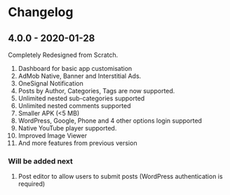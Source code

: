 # Changelog

## 4.0.0 - 2020-01-28

Completely Redesigned from Scratch.

1. Dashboard for basic app customisation
2. AdMob Native, Banner and Interstitial Ads.
3. OneSignal Notification
4. Posts by Author, Categories, Tags are now supported.
5. Unlimited nested sub-categories supported
6. Unlimited nested comments supported
7. Smaller APK (<5 MB)
8. WordPress, Google, Phone and 4 other options login supported
9. Native YouTube player supported.
10. Improved Image Viewer&#x20;
11. And more features from previous version

### Will be added next

1. Post editor to allow users to submit posts (WordPress authentication is required)

